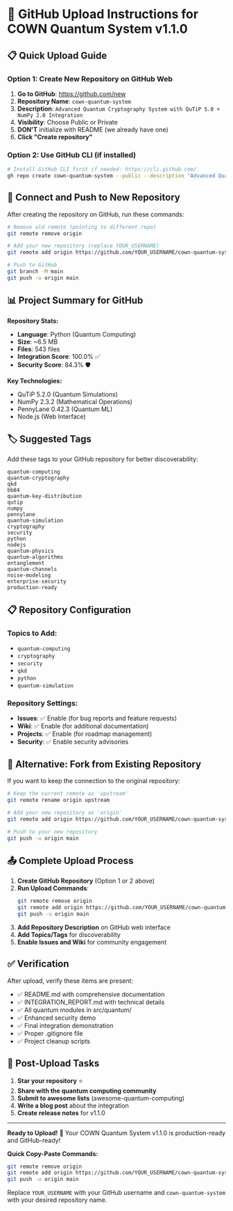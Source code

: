 # 🚀 GitHub Upload Instructions for COWN Quantum System v1.1.0

## 📋 Quick Upload Guide

### Option 1: Create New Repository on GitHub Web

1. **Go to GitHub**: https://github.com/new
2. **Repository Name**: `cown-quantum-system`
3. **Description**: `Advanced Quantum Cryptography System with QuTiP 5.0 + NumPy 2.0 Integration`
4. **Visibility**: Choose Public or Private
5. **DON'T** initialize with README (we already have one)
6. **Click "Create repository"**

### Option 2: Use GitHub CLI (if installed)

```bash
# Install GitHub CLI first if needed: https://cli.github.com/
gh repo create cown-quantum-system --public --description "Advanced Quantum Cryptography System with QuTiP 5.0 + NumPy 2.0 Integration"
```

## 🔗 Connect and Push to New Repository

After creating the repository on GitHub, run these commands:

```bash
# Remove old remote (pointing to different repo)
git remote remove origin

# Add your new repository (replace YOUR_USERNAME)
git remote add origin https://github.com/YOUR_USERNAME/cown-quantum-system.git

# Push to GitHub
git branch -M main
git push -u origin main
```

## 📊 Project Summary for GitHub

**Repository Stats:**
- **Language**: Python (Quantum Computing)
- **Size**: ~6.5 MB
- **Files**: 543 files
- **Integration Score**: 100.0% ✅
- **Security Score**: 84.3% 🛡️

**Key Technologies:**
- QuTiP 5.2.0 (Quantum Simulations)
- NumPy 2.3.2 (Mathematical Operations)
- PennyLane 0.42.3 (Quantum ML)
- Node.js (Web Interface)

## 🏷️ Suggested Tags

Add these tags to your GitHub repository for better discoverability:

```
quantum-computing
quantum-cryptography
qkd
bb84
quantum-key-distribution
qutip
numpy
pennylane
quantum-simulation
cryptography
security
python
nodejs
quantum-physics
quantum-algorithms
entanglement
quantum-channels
noise-modeling
enterprise-security
production-ready
```

## 📋 Repository Configuration

### Topics to Add:
- `quantum-computing`
- `cryptography`
- `security`
- `qkd`
- `python`
- `quantum-simulation`

### Repository Settings:
- **Issues**: ✅ Enable (for bug reports and feature requests)
- **Wiki**: ✅ Enable (for additional documentation)
- **Projects**: ✅ Enable (for roadmap management)
- **Security**: ✅ Enable security advisories

## 🔄 Alternative: Fork from Existing Repository

If you want to keep the connection to the original repository:

```bash
# Keep the current remote as 'upstream'
git remote rename origin upstream

# Add your new repository as 'origin'
git remote add origin https://github.com/YOUR_USERNAME/cown-quantum-system.git

# Push to your new repository
git push -u origin main
```

## 📤 Complete Upload Process

1. **Create GitHub Repository** (Option 1 or 2 above)
2. **Run Upload Commands**:
   ```bash
   git remote remove origin
   git remote add origin https://github.com/YOUR_USERNAME/cown-quantum-system.git
   git push -u origin main
   ```
3. **Add Repository Description** on GitHub web interface
4. **Add Topics/Tags** for discoverability
5. **Enable Issues and Wiki** for community engagement

## ✅ Verification

After upload, verify these items are present:

- ✅ README.md with comprehensive documentation
- ✅ INTEGRATION_REPORT.md with technical details
- ✅ All quantum modules in src/quantum/
- ✅ Enhanced security demo
- ✅ Final integration demonstration
- ✅ Proper .gitignore file
- ✅ Project cleanup scripts

## 🎉 Post-Upload Tasks

1. **Star your repository** ⭐
2. **Share with the quantum computing community**
3. **Submit to awesome lists** (awesome-quantum-computing)
4. **Write a blog post** about the integration
5. **Create release notes** for v1.1.0

---

**Ready to Upload!** 🚀 Your COWN Quantum System v1.1.0 is production-ready and GitHub-ready!

**Quick Copy-Paste Commands:**
```bash
git remote remove origin
git remote add origin https://github.com/YOUR_USERNAME/cown-quantum-system.git
git push -u origin main
```

Replace `YOUR_USERNAME` with your GitHub username and `cown-quantum-system` with your desired repository name.
